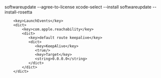 softwareupdate --agree-to-license
xcode-select --install
softwareupdate --install-rosetta




        <key>LaunchEvents</key>
        <dict>
            <key>com.apple.reachability</key>
            <dict>
               <key>default route keepalive</key>
               <dict>
                  <key>KeepAlive</key>
                  <true/>
                  <key>Target</key>
                  <string>0.0.0.0</string>
               </dict>
            </dict>
        </dict>
